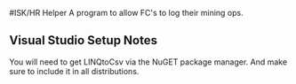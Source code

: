 #ISK/HR Helper
A program to allow FC's to log their mining ops.

## Visual Studio Setup Notes
You will need to get LINQtoCsv via the NuGET package manager. And make sure to include it in all distributions.
